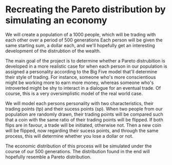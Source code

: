 # Recreating the Pareto distribution by simulating an economy

We will create a population of a 1000 people, which will be trading with each other over a period of 500 generations
Each person will be given the same starting sum, a dollar each, and we'll hopefully get an interesting development of the distrubtion of the wealth.

The main goal of the project is to determine whether a Pareto distrubition is developed in a more realistic case for when each person in our population is assigned a personality according to the Big Five model that'll determine their style of trading. For instance, someone who's more conscientious might be working more to earn more money, whereas someone who's introverted might be shy to interact in a dialogue for an eventual trade. Of course, this is a very oversimplistic model of the real world case.

We will model each persons personality with two characteristics, their trading points (tp) and their sucess points (sp). When two people from our population are randomly drawn, their trading points will be compared such that a coin with the same ratio of their trading points will be flipped. If both flips are in favour, a trade will be initiated, otherwise not. Then a new coin will be flipped, now regarding their sucess points, and through the same process, this will determine whether you lose a dollar or not.

The economic distribution of this process will be simulated under the course of our 500 generations. The distribution found in the end will hopefully resemble a Pareto distribution. 
